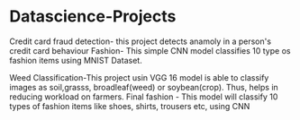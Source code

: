 # Datascience-Projects
Credit card fraud detection- this project detects anamoly in a person's credit card behaviour 
Fashion- This simple CNN model classifies 10 type os fashion items using MNIST Dataset.

Weed Classification-This project usin VGG 16 model is able to classify images as soil,grasss, broadleaf(weed) or soybean(crop). Thus, helps in reducing workload on farmers.
Final fashion - This model will classify 10 types of fashion items like shoes, shirts, trousers etc, using CNN 
